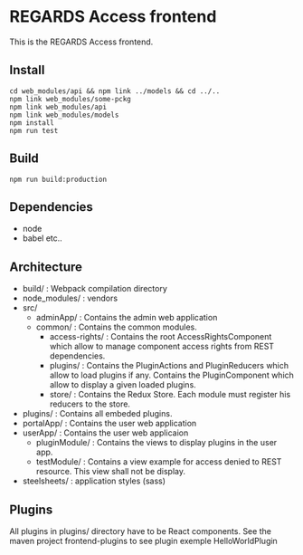 # REGARDS Access frontend

This is the REGARDS Access frontend.

## Install

```
cd web_modules/api && npm link ../models && cd ../..
npm link web_modules/some-pckg
npm link web_modules/api
npm link web_modules/models
npm install
npm run test
```

## Build

```
npm run build:production
```

## Dependencies

- node
- babel etc..

## Architecture

- build/ : Webpack compilation directory
- node_modules/ : vendors
- src/
  - adminApp/ : Contains the admin web application
  - common/ : Contains the common modules.
    - access-rights/ :
    Contains the root AccessRightsComponent which allow to manage component access rights from REST dependencies.
    - plugins/ :
    Contains the PluginActions and PluginReducers which allow to load plugins if any.
    Contains the PluginComponent which allow to display a given loaded plugins.
    - store/ :
    Contains the Redux Store. Each module must register his reducers to the store.
- plugins/ : Contains all embeded plugins.
- portalApp/ : Contains the user web application
- userApp/ : Contains the user web applicaion
    - pluginModule/ :
    Contains the views to display plugins in the user app.
    - testModule/ :
    Contains a view example for access denied to REST resource.
    This view shall not be display.
- steelsheets/ : application styles (sass)


## Plugins


All plugins in plugins/ directory have to be React components.
See the maven project frontend-plugins to see plugin exemple HelloWorldPlugin
